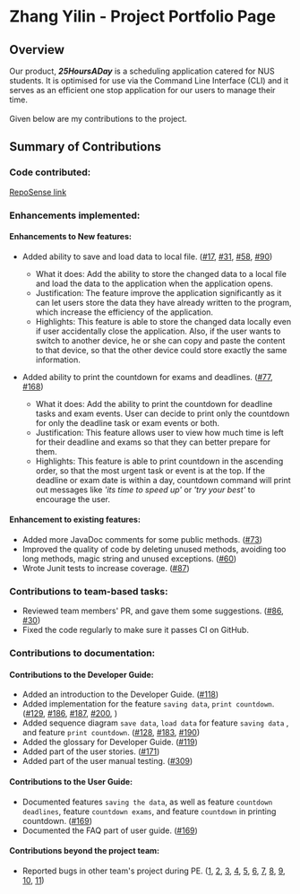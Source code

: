 # Zhang Yilin - Project Portfolio Page

## Overview
Our product, **_25HoursADay_** is a scheduling application catered for NUS students. 
It is optimised for use via the Command Line Interface (CLI) and it serves as an efficient one stop application for our users to manage their time. <br/>
<br/>
Given below are my contributions to the project. <br/>
## Summary of Contributions
### Code contributed:
[RepoSense link](https://nus-cs2113-ay2021s1.github.io/tp-dashboard/#breakdown=true&search=zhangyilin0203)
### Enhancements implemented:
#### Enhancements to New features:
* Added ability to save and load data to local file.
 ([\#17](https://github.com/AY2021S1-CS2113T-T12-2/tp/pull/17),
  [\#31](https://github.com/AY2021S1-CS2113T-T12-2/tp/pull/31),
  [\#58](https://github.com/AY2021S1-CS2113T-T12-2/tp/pull/58),
  [\#90](https://github.com/AY2021S1-CS2113T-T12-2/tp/pull/90))
  * What it does: Add the ability to store the changed data to a local file
                   and load the data to the application when the application opens.
  * Justification: The feature improve the application significantly as it can let users store the data they have 
                   already written to the program, which increase the efficiency of the application.
  * Highlights: This feature is able to store the changed data locally even if user accidentally close the application.
                Also, if the user wants to switch to another device, he or she can copy and paste the content to that device,
                so that the other device could store exactly the same information.

* Added ability to print the countdown for exams and deadlines.
  ([\#77](https://github.com/AY2021S1-CS2113T-T12-2/tp/pull/77),
   [\#168](https://github.com/AY2021S1-CS2113T-T12-2/tp/pull/168))
   * What it does: Add the ability to print the countdown for deadline tasks and exam events.
                   User can decide to print only the countdown for only the deadline task or exam events or both.
   * Justification: This feature allows user to view how much time is left for their deadline and exams so that they can
                    better prepare for them.
   * Highlights: This feature is able to print countdown in the ascending order, so that the most urgent task 
                 or event is at the top. If the deadline or exam date is within a day, countdown command will print out
                 messages like *'its time to speed up'* or *'try your best'* to encourage the user.
#### Enhancement to existing features:
* Added more JavaDoc comments for some public methods.
  ([\#73](https://github.com/AY2021S1-CS2113T-T12-2/tp/pull/73))
* Improved the quality of code by deleting unused methods, avoiding too long methods, magic string and unused exceptions.
  ([\#60](https://github.com/AY2021S1-CS2113T-T12-2/tp/pull/60))
* Wrote Junit tests to increase coverage.
  ([\#87](https://github.com/AY2021S1-CS2113T-T12-2/tp/pull/87))
### Contributions to team-based tasks:
* Reviewed team members' PR, and gave them some suggestions.
  ([\#86](https://github.com/AY2021S1-CS2113T-T12-2/tp/pull/86),
   [\#30](https://github.com/AY2021S1-CS2113T-T12-2/tp/pull/30))
* Fixed the code regularly to make sure it passes CI on GitHub.
### Contributions to documentation:
#### Contributions to the Developer Guide:
* Added an introduction to the Developer Guide.
  ([\#118](https://github.com/AY2021S1-CS2113T-T12-2/tp/pull/118))
* Added implementation for the feature `saving data`, `print countdown`.
  ([\#129](https://github.com/AY2021S1-CS2113T-T12-2/tp/pull/129),
   [\#186](https://github.com/AY2021S1-CS2113T-T12-2/tp/pull/186),
   [\#187](https://github.com/AY2021S1-CS2113T-T12-2/tp/pull/187),
   [\#200](https://github.com/AY2021S1-CS2113T-T12-2/tp/pull/200),
   )
* Added sequence diagram `save data`, `load data` for feature `saving data` , and feature `print countdown`.
  ([\#128](https://github.com/AY2021S1-CS2113T-T12-2/tp/pull/128),
   [\#183](https://github.com/AY2021S1-CS2113T-T12-2/tp/pull/183),
   [\#190](https://github.com/AY2021S1-CS2113T-T12-2/tp/pull/190))
* Added the glossary for Developer Guide.
  ([\#119](https://github.com/AY2021S1-CS2113T-T12-2/tp/pull/119))
* Added part of the user stories.
  ([\#171](https://github.com/AY2021S1-CS2113T-T12-2/tp/pull/171))
* Added part of the user manual testing.
  ([\#309](https://github.com/AY2021S1-CS2113T-T12-2/tp/pull/309))
  
#### Contributions to the User Guide:
* Documented features `saving the data`, as well as feature `countdown deadlines`, feature `countdown exams`, and feature `countdown` 
  in printing countdown.
  ([\#169](https://github.com/AY2021S1-CS2113T-T12-2/tp/pull/169))
* Documented the FAQ part of user guide.
  ([\#169](https://github.com/AY2021S1-CS2113T-T12-2/tp/pull/169))
#### Contributions beyond the project team:
* Reported bugs in other team's project during PE.
  ([1](https://github.com/Zhangyilin0203/ped/issues/1),
   [2](https://github.com/Zhangyilin0203/ped/issues/2),
   [3](https://github.com/Zhangyilin0203/ped/issues/3),
   [4](https://github.com/Zhangyilin0203/ped/issues/4),
   [5](https://github.com/Zhangyilin0203/ped/issues/5),
   [6](https://github.com/Zhangyilin0203/ped/issues/6),
   [7](https://github.com/Zhangyilin0203/ped/issues/7),
   [8](https://github.com/Zhangyilin0203/ped/issues/8),
   [9](https://github.com/Zhangyilin0203/ped/issues/10),
   [10](https://github.com/Zhangyilin0203/ped/issues/11),
   [11](https://github.com/Zhangyilin0203/ped/issues/12))